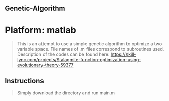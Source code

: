 ## Genetic-Algorithm
# Platform: matlab
> This is an attempt to use a simple genetic algorithm to optimize a two variable space.
> File names of .m files correspond to subroutines used.
> Description of the codes can be found here: https://skill-lync.com/projects/Stalagmite-function-optimization-using-evolutionary-theory-59377

## Instructions
> Simply download the directory and run main.m 
